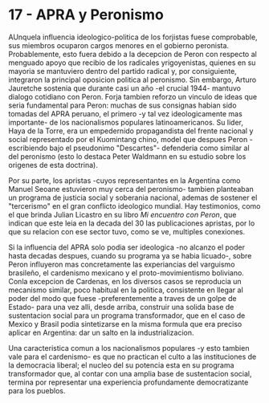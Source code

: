 # 17 - APRA y Peronismo

AUnquela influencia ideologico-politica de los forjistas fuese comprobable, sus miembros ocuparon cargos menores en el gobierno peronista.
Probablemente, esto fuera debido a la decepcion de Peron con respecto al menguado apoyo que recibio de los radicales yrigoyenistas, 
quienes en su mayoria se mantuviero dentro del partido radical y, por consiguiente, integraron la principal oposicion politica al peronismo.
Sin embargo, Arturo Jauretche sostenia que durante casi un a&ntilde;o -el crucial 1944- mantuvo dialogo cotidiano con Peron.
Forja tambien reforzo un vinculo de ideas que seria fundamental para Peron:
muchas de sus consignas habian sido tomadas del APRA peruano, el primero -y tal vez ideologicamente mas importante- de los nacionalismos populares latinoamericanos.
Su lider, Haya de la Torre, era un empedernido propagandista del frente nacional y social representado por el Kuomintang chino, model que despues Peron
-escribiendo bajo el pseudonimo "Descartes"- defenderia como similar al del peronismo (esto lo destaca Peter Waldmann en su estudio sobre los origenes de esta doctrina).

Por su parte, los apristas -cuyos representantes en la Argentina como Manuel Seoane estuvieron muy cerca del peronismo- tambien planteaban un programa de justicia social
y soberania nacional, ademas de sostener el "tercerismo" en el gran conflicto ideologico mundial.
Hay testimonios, como el que brinda Julian Licastro en su libro _Mi encuentro con Peron_, que indican que este leia en la decada del 30 las publicaciones apristas,
por lo que su relacion con ese sector tuvo, como se ve, multiples conexiones.

Si la influencia del APRA solo podia ser ideologica -no alcanzo el poder hasta decadas despues, cuando su programa ya se habia licuado-, sobre Peron influyeron
mas concretamente las experiancias del varguismo brasileño, el cardenismo mexicano y el proto-movimientismo boliviano.
Conla excepcion de Cardenas, en los diversos casos se reproducia un mecanismo similar, poco habitual en la politica, consistente en llegar al poder del modo que fuese
-preferentemente a traves de un golpe de Estado- para una vez alli, desde arriba, construir una solida base de sustentacion social para un programa transformador,
que en el caso de Mexico y Brasil podia sintetizarse en la misma formula que era preciso aplicar en Argentina: dar un salto en la industrializacion.

Una caracteristica comun a los nacionalismos populares -y esto tambien vale para el cardenismo- es que no practican el culto a las instituciones de la democracia
liberal;
el nucleo del su potencia esta en su programa transformador que, al contar con una amplia base de sustentacion social, termina por representar una experiencia
profundamente democratizante para los pueblos.
